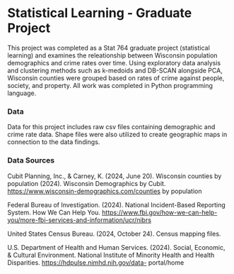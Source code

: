 # Statistical Learning - Graduate Project

This project was completed as a Stat 764 graduate project (statistical learning) and examines the releationship between Wisconsin population demographics and crime rates over time. Using exploratory data analysis and clustering methods such as k-medoids and DB-SCAN alongside PCA, Wisconsin counties were grouped based on rates of crime against people, society, and property. All work was completed in Python programming language.

### Data
Data for this project includes raw csv files containing demographic and crime rate data. Shape files were also utilized to create geographic maps in connection to the data findings.

### Data Sources
Cubit Planning, Inc., & Carney, K. (2024, June 20). Wisconsin counties by population (2024). Wisconsin Demographics by Cubit. https://www.wisconsin-demographics.com/counties by population 

Federal Bureau of Investigation. (2024). National Incident-Based Reporting System. How We Can Help You. https://www.fbi.gov/how-we-can-help-you/more-fbi-services-and-information/ucr/nibrs

United States Census Bureau. (2024, October 24). Census mapping files.

U.S. Department of Health and Human Services. (2024). Social, Economic, & Cultural Environment. National Institute of Minority Health and Health Disparities. https://hdpulse.nimhd.nih.gov/data- portal/home
